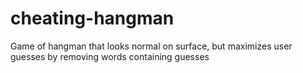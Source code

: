 # cheating-hangman
Game of hangman that looks normal on surface, but maximizes user guesses by removing words containing guesses
